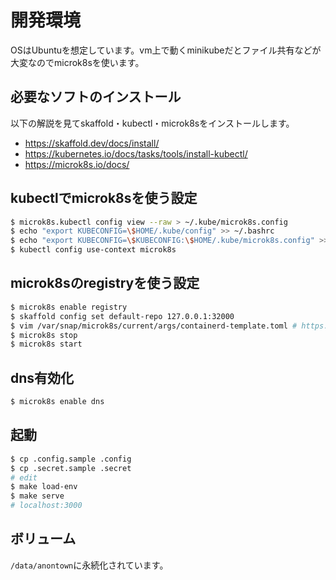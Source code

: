 # 開発環境
OSはUbuntuを想定しています。vm上で動くminikubeだとファイル共有などが大変なのでmicrok8sを使います。

## 必要なソフトのインストール
以下の解説を見てskaffold・kubectl・microk8sをインストールします。

* https://skaffold.dev/docs/install/
* https://kubernetes.io/docs/tasks/tools/install-kubectl/
* https://microk8s.io/docs/

## kubectlでmicrok8sを使う設定

```sh
$ microk8s.kubectl config view --raw > ~/.kube/microk8s.config
$ echo "export KUBECONFIG=\$HOME/.kube/config" >> ~/.bashrc
$ echo "export KUBECONFIG=\$KUBECONFIG:\$HOME/.kube/microk8s.config" >> ~/.bashrc
$ kubectl config use-context microk8s
```
## microk8sのregistryを使う設定

```sh
$ microk8s enable registry
$ skaffold config set default-repo 127.0.0.1:32000
$ vim /var/snap/microk8s/current/args/containerd-template.toml # https://microk8s.io/docs/registry-private
$ microk8s stop
$ microk8s start
```

## dns有効化
```sh
$ microk8s enable dns
```

## 起動
```sh
$ cp .config.sample .config
$ cp .secret.sample .secret
# edit
$ make load-env
$ make serve
# localhost:3000
```

## ボリューム
`/data/anontown`に永続化されています。
